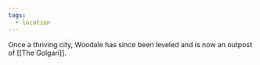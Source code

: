 ```yaml
---
tags:
  - location
---
```

Once a thriving city, Woodale has since been leveled and is now an outpost of [[The Golgari]].
